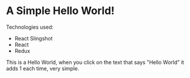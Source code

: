 # A Simple Hello World!

Technologies used:

- React Slingshot
- React
- Redux

This is a Hello World, when you click on the text that says "Hello World"
it adds 1 each time, very simple.
